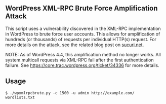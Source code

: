 ## WordPress XML-RPC Brute Force Amplification Attack

This script uses a vulnerability discovered in the XML-RPC implementation in WordPress to brute force user accounts. This allows for amplification of hundreds (or thousands) of requests per individual HTTP(s) request. For more details on the attack, see the related blog post on [sucuri.net](https://blog.sucuri.net/2015/10/brute-force-amplification-attacks-against-wordpress-xmlrpc.html).

NOTE: As of WordPress 4.4, this amplification method no longer works. All system.multicall requests via XML-RPC fail after the first authentication failure. See https://core.trac.wordpress.org/ticket/34336 for more details.

## Usage
```
$ ./wpxmlrpcbrute.py -c 1500 -u admin http://example.com/ wordlists.txt
```
